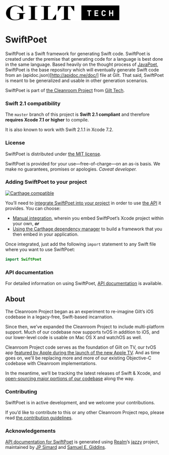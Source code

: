 ![Gilt Tech logo](https://raw.githubusercontent.com/gilt/Cleanroom/master/Assets/gilt-tech-logo.png)

# SwiftPoet

SwiftPoet is a Swift framework for generating Swift code. SwiftPoet is created under the premise that generating code for a language is best done in the same language.
Based heavily on the thought process of [JavaPoet](https://github.com/square/javapoet), SwiftPoet is the base repository which will eventually generate Swift code
from an (apidoc.json)[http://apidoc.me/doc/] file at Gilt. That said, SwiftPoet is meant to be generalized and usable in other generation scenarios.

SwiftPoet is part of [the Cleanroom Project](https://github.com/gilt/Cleanroom) from [Gilt Tech](http://tech.gilt.com).



### Swift 2.1 compatibility

The `master` branch of this project is **Swift 2.1 compliant** and therefore **requires Xcode 7.1 or higher** to compile.

It is also known to work with Swift 2.1.1 in Xcode 7.2.

### License

SwiftPoet is distributed under [the MIT license](/blob/master/LICENSE).

SwiftPoet is provided for your use—free-of-charge—on an as-is basis. We make no guarantees, promises or apologies. *Caveat developer.*


### Adding SwiftPoet to your project

[![Carthage compatible](https://img.shields.io/badge/Carthage-compatible-4BC51D.svg?style=flat)](https://github.com/Carthage/Carthage)

You’ll need to [integrate SwiftPoet into your project](https://github.com/kyle-dorman/SwiftPoet/blob/master/INTEGRATION.md) in order to use [the API](https://rawgit.com/kyle-dorman/SwiftPoet/master/Documentation/API/index.html) it provides. You can choose:

- [Manual integration](https://github.com/kyle-dorman/SwiftPoet/blob/master/INTEGRATION.md#manual-integration), wherein you embed SwiftPoet’s Xcode project within your own, **_or_**
- [Using the Carthage dependency manager](https://github.com/kyle-dorman/SwiftPoet/blob/master/INTEGRATION.md#carthage-integration) to build a framework that you then embed in your application.
 
Once integrated, just add the following `import` statement to any Swift file where you want to use SwiftPoet:

```swift
import SwiftPoet
```


### API documentation

For detailed information on using SwiftPoet, [API documentation](https://rawgit.com/kyle-dorman/SwiftPoet/master/Documentation/API/index.html) is available.


## About

The Cleanroom Project began as an experiment to re-imagine Gilt’s iOS codebase in a legacy-free, Swift-based incarnation. 

Since then, we’ve expanded the Cleanroom Project to include multi-platform support. Much of our codebase now supports tvOS in addition to iOS, and our lower-level code is usable on Mac OS X and watchOS as well.

Cleanroom Project code serves as the foundation of Gilt on TV, our tvOS app [featured by Apple during the launch of the new Apple TV](http://www.apple.com/apple-events/september-2015/). And as time goes on, we'll be replacing more and more of our existing Objective-C codebase with Cleanroom implementations.

In the meantime, we’ll be tracking the latest releases of Swift & Xcode, and [open-sourcing major portions of our codebase](https://github.com/gilt/Cleanroom#open-source-by-default) along the way.


### Contributing

SwiftPoet is in active development, and we welcome your contributions.

If you’d like to contribute to this or any other Cleanroom Project repo, please read [the contribution guidelines](https://github.com/gilt/Cleanroom#contributing-to-the-cleanroom-project).


### Acknowledgements

[API documentation for SwiftPoet](https://rawgit.com/kyle-dorman/SwiftPoet/master/Documentation/API/index.html) is generated using [Realm](http://realm.io)’s [jazzy](https://github.com/realm/jazzy/) project, maintained by [JP Simard](https://github.com/jpsim) and [Samuel E. Giddins](https://github.com/segiddins).

